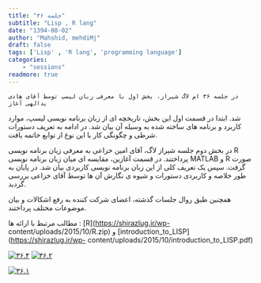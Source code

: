 ```yaml
---
title: "جلسه ۳۶"
subtitle: "Lisp , R lang"
date: "1394-08-02"
author: "Mahshid, mehdiMj"
draft: false
tags: ['Lisp' , 'R lang', 'programming language']
categories:
    - "sessions"
readmore: true
---
```

    در جلسه ۳۶ ام لاگ شیراز، بخش اول با معرفی زبان لیسپ توسط آقای هادی یدالهی آغاز
شد. ابتدا در قسمت اول این بخش، تاریخچه ای از زبان برنامه نویسی لیسپ، موارد
کاربرد و برنامه های ساخته شده به وسیله آن بیان شد. در ادامه به تعریف دستورات
شرطی و چگونگی کار با این نوع از توابع خاتمه یافت.

در بخش دوم جلسه شیراز لاگ، آقای امین خزاعی به معرفی زیان برنامه نویسی R
پرداختند. در قسمت آغازین، مقایسه ای میان زبان برنامه نویسی MATLAB و R صورت
گرفت. سپس یک تعریف کلی از این زبان برنامه نویسی کاربردی بیان شد. در پایان به
طور خلاصه و کاربردی دستورات و شیوه ی نگارش آن ها توسط آقای خزاعی بررسی گردید.

همچنین طبق روال جلسات گذشته، اعضای شرکت کننده به رفع اشکالات و بیان موضوعات
مختلف پرداختند.

مطالب مرتبط با ارائه ها : [R](https://shirazlug.ir/wp-
content/uploads/2015/10/R.zip) و
[introduction_to_LISP](https://shirazlug.ir/wp-
content/uploads/2015/10/introduction_to_LISP.pdf)

[![۳۶.۴](../../img/936611a8-fdbb-11e6-86dd-a088b4d860141488289275.503092.jpeg)](img/936611a8-fdbb-11e6-86dd-a088b4d860141488289275.503092.jpeg)
[![۳۶.۲](../../img/93661536-fdbb-11e6-86dd-a088b4d860141488289275.5031624.jpeg)](img/93661536-fdbb-11e6-86dd-a088b4d860141488289275.5031624.jpeg)

[![۳۶.۱](../../img/9366177a-fdbb-11e6-86dd-a088b4d860141488289275.5032177.jpeg)](img/9366177a-fdbb-11e6-86dd-a088b4d860141488289275.5032177.jpeg)
